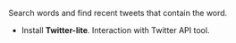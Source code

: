 Search words and find recent tweets that contain the word.

- Install **Twitter-lite**. Interaction with Twitter API tool.